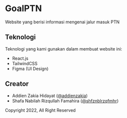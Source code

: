 # GoalPTN

Website yang berisi informasi mengenai jalur masuk PTN

## Teknologi

Teknologi yang kami gunakan dalam membuat website ini:

- React.js
- TailwindCSS
- Figma (UI Design)

## Creator

- Addien Zakia Hidayat ([@addienzakia](https://www.instagram.com/addienzakia/))
- Shafa Nabilah Rizqullah Famahira ([@shfznblrzqfmhr](https://www.instagram.com/shfznblrzqfmhr/))

Copyright 2022, All Right Reserved
